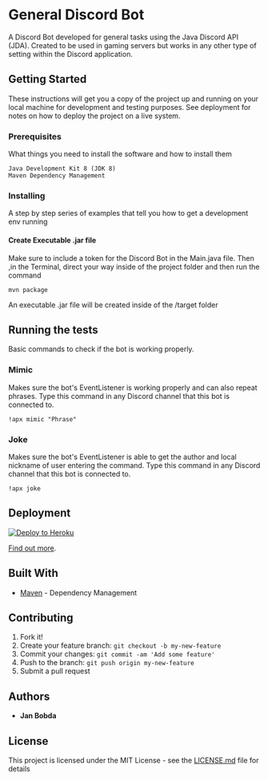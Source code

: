 # General Discord Bot

A Discord Bot developed for general tasks using the Java Discord API (JDA). Created to be used in gaming servers but works in any other type of setting within the Discord application.

## Getting Started

These instructions will get you a copy of the project up and running on your local machine for development and testing purposes. See deployment for notes on how to deploy the project on a live system.

### Prerequisites

What things you need to install the software and how to install them

```
Java Development Kit 8 (JDK 8)
Maven Dependency Management
```

### Installing

A step by step series of examples that tell you how to get a development env running

#### Create Executable .jar file
Make sure to include a token for the Discord Bot in the Main.java file. Then ,in the Terminal, direct your way inside of the project folder and then run the command

```
mvn package
```

An executable .jar file will be created inside of the /target folder

## Running the tests

Basic commands to check if the bot is working properly.

### Mimic

Makes sure the bot's EventListener is working properly and can also repeat phrases. Type this command in any Discord channel that this bot is connected to.

```
!apx mimic "Phrase"
```

### Joke

Makes sure the bot's EventListener is able to get the author and local nickname of user entering the command. Type this command in any Discord channel that this bot is connected to.

```
!apx joke
```

## Deployment

[![Deploy to Heroku](https://www.herokucdn.com/deploy/button.png)](https://heroku.com/deploy)

[Find out more](https://devcenter.heroku.com/categories/deployment).

## Built With

* [Maven](https://maven.apache.org/) - Dependency Management

## Contributing

1. Fork it!
2. Create your feature branch: `git checkout -b my-new-feature`
3. Commit your changes: `git commit -am 'Add some feature'`
4. Push to the branch: `git push origin my-new-feature`
5. Submit a pull request 

## Authors

* **Jan Bobda** 

## License

This project is licensed under the MIT License - see the [LICENSE.md](LICENSE.md) file for details
